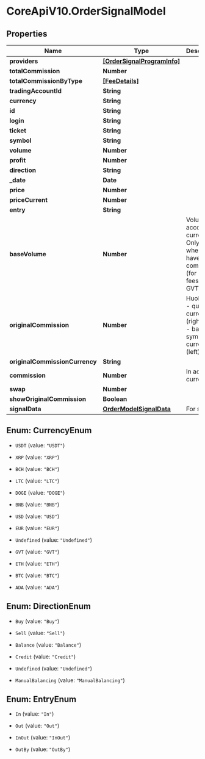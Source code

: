 # CoreApiV10.OrderSignalModel

## Properties
Name | Type | Description | Notes
------------ | ------------- | ------------- | -------------
**providers** | [**[OrderSignalProgramInfo]**](OrderSignalProgramInfo.md) |  | [optional] 
**totalCommission** | **Number** |  | [optional] 
**totalCommissionByType** | [**[FeeDetails]**](FeeDetails.md) |  | [optional] 
**tradingAccountId** | **String** |  | [optional] 
**currency** | **String** |  | [optional] 
**id** | **String** |  | [optional] 
**login** | **String** |  | [optional] 
**ticket** | **String** |  | [optional] 
**symbol** | **String** |  | [optional] 
**volume** | **Number** |  | [optional] 
**profit** | **Number** |  | [optional] 
**direction** | **String** |  | [optional] 
**_date** | **Date** |  | [optional] 
**price** | **Number** |  | [optional] 
**priceCurrent** | **Number** |  | [optional] 
**entry** | **String** |  | [optional] 
**baseVolume** | **Number** | Volume in account currency. Only filled when trade have zero commission (for paying fees with GVT) | [optional] 
**originalCommission** | **Number** | Huobi: sell - quote currency (right), buy - base symbol currency (left) | [optional] 
**originalCommissionCurrency** | **String** |  | [optional] 
**commission** | **Number** | In account currency | [optional] 
**swap** | **Number** |  | [optional] 
**showOriginalCommission** | **Boolean** |  | [optional] 
**signalData** | [**OrderModelSignalData**](OrderModelSignalData.md) | For signals | [optional] 


<a name="CurrencyEnum"></a>
## Enum: CurrencyEnum


* `USDT` (value: `"USDT"`)

* `XRP` (value: `"XRP"`)

* `BCH` (value: `"BCH"`)

* `LTC` (value: `"LTC"`)

* `DOGE` (value: `"DOGE"`)

* `BNB` (value: `"BNB"`)

* `USD` (value: `"USD"`)

* `EUR` (value: `"EUR"`)

* `Undefined` (value: `"Undefined"`)

* `GVT` (value: `"GVT"`)

* `ETH` (value: `"ETH"`)

* `BTC` (value: `"BTC"`)

* `ADA` (value: `"ADA"`)




<a name="DirectionEnum"></a>
## Enum: DirectionEnum


* `Buy` (value: `"Buy"`)

* `Sell` (value: `"Sell"`)

* `Balance` (value: `"Balance"`)

* `Credit` (value: `"Credit"`)

* `Undefined` (value: `"Undefined"`)

* `ManualBalancing` (value: `"ManualBalancing"`)




<a name="EntryEnum"></a>
## Enum: EntryEnum


* `In` (value: `"In"`)

* `Out` (value: `"Out"`)

* `InOut` (value: `"InOut"`)

* `OutBy` (value: `"OutBy"`)




